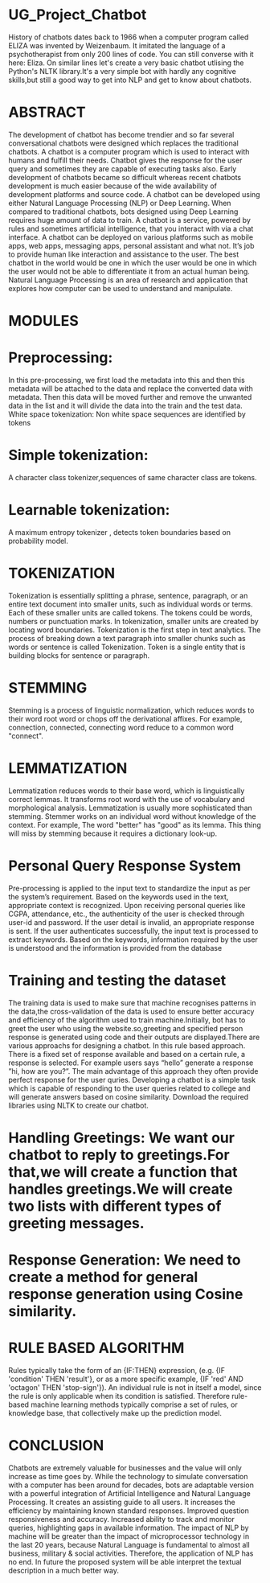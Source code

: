 # UG_Project_Chatbot
History of chatbots dates back to 1966 when a computer program called ELIZA was invented by Weizenbaum. It imitated the language of a psychotherapist from only 200 lines of code. You can still converse with it here: Eliza.
On similar lines let's create a very basic chatbot utlising the Python's NLTK library.It's a very simple bot with hardly any cognitive skills,but still a good way to get into NLP and get to know about chatbots.

# ABSTRACT
The development of chatbot has become trendier and so far several conversational chatbots were designed which replaces the traditional chatbots. A chatbot is a computer program which is used to interact with humans and fulfill their needs. Chatbot gives the response for the user query and sometimes they are capable of executing tasks also. Early development of chatbots became so difficult whereas recent chatbots development is much easier because of the wide availability of development platforms and source code. A chatbot can be developed using either Natural Language Processing (NLP) or Deep Learning. When compared to traditional chatbots, bots designed using Deep Learning requires huge amount of data to train. A chatbot is a service, powered by rules and sometimes artificial intelligence, that you interact with via a chat interface. A chatbot can be deployed on various platforms such as mobile apps, web apps, messaging apps, personal assistant and what not. It’s job to provide human like interaction and assistance to the user. The best chatbot in the world would be one in which the user would be one in which the user would not be able to differentiate it from an actual human being. Natural Language Processing is an area of research and application that explores how computer can be used to understand and manipulate.
# MODULES
# Preprocessing:
In this pre-processing, we first load the metadata into this and then this metadata will be attached to the data and replace the converted data with metadata. Then this data will be moved further and remove the unwanted data in the list and it will divide the data into the train and the test data. White space tokenization: Non white space sequences are identified by
tokens
# Simple tokenization:
A character class tokenizer,sequences of same character class are tokens.
# Learnable tokenization:
A maximum entropy tokenizer , detects token boundaries based on probability model.
# TOKENIZATION
Tokenization is essentially splitting a phrase, sentence, paragraph, or an entire text document into smaller units, such as individual words or terms. Each of these smaller units are called tokens. The tokens could be words, numbers or punctuation
marks. In tokenization, smaller units are created by locating word boundaries. Tokenization is the first step in text analytics. The process of breaking down a text paragraph into smaller chunks such as words or sentence is called Tokenization. Token is a single entity that is building blocks for sentence or paragraph.

# STEMMING
Stemming is a process of linguistic normalization, which reduces words to their word root word or chops off the derivational affixes. For example, connection, connected, connecting word reduce to a common word "connect".
#  LEMMATIZATION
Lemmatization reduces words to their base word, which is linguistically correct lemmas. It transforms root word with the use of vocabulary and morphological analysis. Lemmatization is usually more sophisticated than stemming. Stemmer works on an individual word without knowledge of the context. For example, The word "better" has "good" as its lemma. This thing will miss by stemming because it requires a dictionary look-up.
# Personal Query Response System
Pre-processing is applied to the input text to standardize the input as per the system’s requirement. Based on the keywords used in the text, appropriate context is recognized. Upon receiving personal queries like CGPA, attendance, etc., the
authenticity of the user is checked through user-id and password. If the user detail is invalid, an appropriate response is sent. If the user authenticates successfully, the input text is processed to extract keywords. Based on the keywords, information required by the user is understood and the information is provided from the database
# Training and testing the dataset
The training data is used to make sure that machine recognises patterns in the data,the cross-validation of the data is used to ensure better accuracy and efficiency of the algorithm used to train machine.Initially, bot has to greet the user who using the website.so,greeting and specified person response is generated using code and their outputs are displayed.There are various approachs for designing a chatbot. In this rule based approach. There is a fixed set of response available and based on a certain rule, a response is selected. For example users says “hello” generate a response ”hi, how are you?”. The main advantage of this approach they often provide perfect response for the user quries. Developing a chatbot is a simple task which is capable of responding to the user queries related to college and will generate answers based on cosine similarity. Download the required libraries using NLTK to create our chatbot.
# Handling Greetings: We want our chatbot to reply to greetings.For that,we will create a function that handles greetings.We will create two lists with different types of greeting messages.
# Response Generation: We need to create a method for general response generation using Cosine similarity.
# RULE BASED ALGORITHM
Rules typically take the form of an {IF:THEN} expression, (e.g. {IF 'condition' THEN 'result'}, or as a more specific example, {IF 'red' AND 'octagon' THEN 'stop-sign'}). An individual rule is not in itself a model, since the
rule is only applicable when its condition is satisfied. Therefore rule-based machine learning methods typically comprise a set of rules, or knowledge base, that collectively make up the prediction model.
# CONCLUSION
Chatbots are extremely valuable for businesses and the value will only increase as time goes by. While the technology to simulate conversation with a computer has been around for decades, bots are adaptable version with a powerful integration of
Artificial Intelligence and Natural Language Processing. It creates an assisting guide to all users. It increases the efficiency by maintaining known standard responses. Improved question responsiveness and accuracy. Increased ability to
track and monitor queries, highlighting gaps in available information. The impact of NLP by machine will be greater than the impact of microprocessor technology in the last 20 years, because Natural Language is fundamental to almost all business, military & social activities. Therefore, the application of NLP has no end. In future the proposed system will be able interpret the textual description in a much better way.
